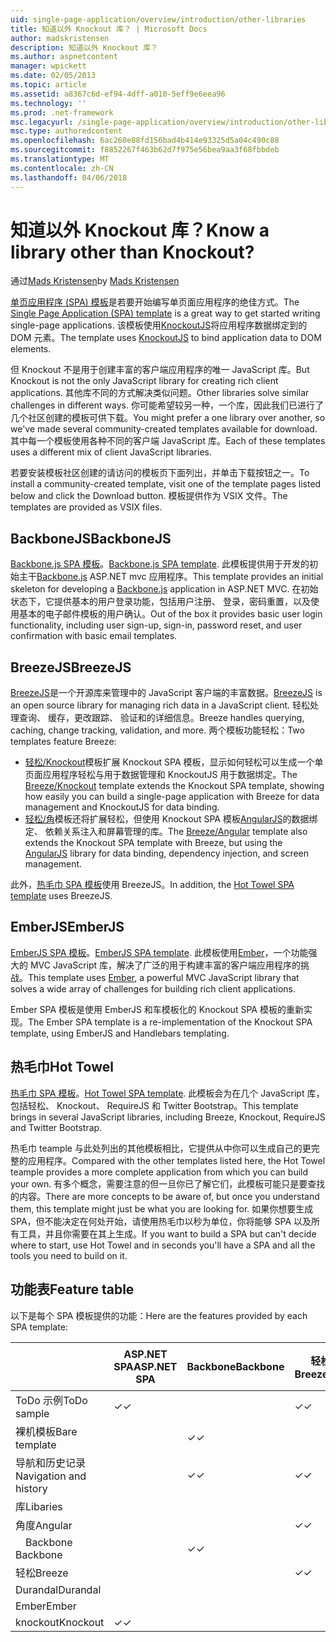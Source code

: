 ```yaml
---
uid: single-page-application/overview/introduction/other-libraries
title: 知道以外 Knockout 库？ | Microsoft Docs
author: madskristensen
description: 知道以外 Knockout 库？
ms.author: aspnetcontent
manager: wpickett
ms.date: 02/05/2013
ms.topic: article
ms.assetid: a8367c6d-ef94-4dff-a010-5eff9e6eea96
ms.technology: ''
ms.prod: .net-framework
msc.legacyurl: /single-page-application/overview/introduction/other-libraries
msc.type: authoredcontent
ms.openlocfilehash: 6ac260e88fd156bad4b414e93325d5a04c490c88
ms.sourcegitcommit: f8852267f463b62d7f975e56bea9aa3f68fbbdeb
ms.translationtype: MT
ms.contentlocale: zh-CN
ms.lasthandoff: 04/06/2018
---
```

<a name="know-a-library-other-than-knockout"></a><span data-ttu-id="f301c-104">知道以外 Knockout 库？</span><span class="sxs-lookup"><span data-stu-id="f301c-104">Know a library other than Knockout?</span></span>
====================
<span data-ttu-id="f301c-105">通过[Mads Kristensen](https://github.com/madskristensen)</span><span class="sxs-lookup"><span data-stu-id="f301c-105">by [Mads Kristensen](https://github.com/madskristensen)</span></span>

<span data-ttu-id="f301c-106">[单页应用程序 (SPA) 模板](knockoutjs-template.md)是若要开始编写单页面应用程序的绝佳方式。</span><span class="sxs-lookup"><span data-stu-id="f301c-106">The [Single Page Application (SPA) template](knockoutjs-template.md) is a great way to get started writing single-page applications.</span></span> <span data-ttu-id="f301c-107">该模板使用[KnockoutJS](http://knockoutjs.com/)将应用程序数据绑定到的 DOM 元素。</span><span class="sxs-lookup"><span data-stu-id="f301c-107">The template uses [KnockoutJS](http://knockoutjs.com/) to bind application data to DOM elements.</span></span>

<span data-ttu-id="f301c-108">但 Knockout 不是用于创建丰富的客户端应用程序的唯一 JavaScript 库。</span><span class="sxs-lookup"><span data-stu-id="f301c-108">But Knockout is not the only JavaScript library for creating rich client applications.</span></span> <span data-ttu-id="f301c-109">其他库不同的方式解决类似问题。</span><span class="sxs-lookup"><span data-stu-id="f301c-109">Other libraries solve similar challenges in different ways.</span></span> <span data-ttu-id="f301c-110">你可能希望较另一种，一个库，因此我们已进行了几个社区创建的模板可供下载。</span><span class="sxs-lookup"><span data-stu-id="f301c-110">You might prefer a one library over another, so we've made several community-created templates available for download.</span></span> <span data-ttu-id="f301c-111">其中每一个模板使用各种不同的客户端 JavaScript 库。</span><span class="sxs-lookup"><span data-stu-id="f301c-111">Each of these templates uses a different mix of client JavaScript libraries.</span></span>

<span data-ttu-id="f301c-112">若要安装模板社区创建的请访问的模板页下面列出，并单击下载按钮之一。</span><span class="sxs-lookup"><span data-stu-id="f301c-112">To install a community-created template, visit one of the template pages listed below and click the Download button.</span></span> <span data-ttu-id="f301c-113">模板提供作为 VSIX 文件。</span><span class="sxs-lookup"><span data-stu-id="f301c-113">The templates are provided as VSIX files.</span></span>

## <a name="backbonejs"></a><span data-ttu-id="f301c-114">BackboneJS</span><span class="sxs-lookup"><span data-stu-id="f301c-114">BackboneJS</span></span>

<span data-ttu-id="f301c-115">[Backbone.js SPA 模板](../templates/backbonejs-template.md)。</span><span class="sxs-lookup"><span data-stu-id="f301c-115">[Backbone.js SPA template](../templates/backbonejs-template.md).</span></span> <span data-ttu-id="f301c-116">此模板提供用于开发的初始主干[Backbone.js](http://backbonejs.org/) ASP.NET mvc 应用程序。</span><span class="sxs-lookup"><span data-stu-id="f301c-116">This template provides an initial skeleton for developing a [Backbone.js](http://backbonejs.org/) application in ASP.NET MVC.</span></span> <span data-ttu-id="f301c-117">在初始状态下，它提供基本的用户登录功能，包括用户注册、 登录，密码重置，以及使用基本的电子邮件模板的用户确认。</span><span class="sxs-lookup"><span data-stu-id="f301c-117">Out of the box it provides basic user login functionality, including user sign-up, sign-in, password reset, and user confirmation with basic email templates.</span></span>

## <a name="breezejs"></a><span data-ttu-id="f301c-118">BreezeJS</span><span class="sxs-lookup"><span data-stu-id="f301c-118">BreezeJS</span></span>

<span data-ttu-id="f301c-119">[BreezeJS](http://www.breezejs.com/?utm_source=ms-spa)是一个开源库来管理中的 JavaScript 客户端的丰富数据。</span><span class="sxs-lookup"><span data-stu-id="f301c-119">[BreezeJS](http://www.breezejs.com/?utm_source=ms-spa) is an open source library for managing rich data in a JavaScript client.</span></span> <span data-ttu-id="f301c-120">轻松处理查询、 缓存，更改跟踪、 验证和的详细信息。</span><span class="sxs-lookup"><span data-stu-id="f301c-120">Breeze handles querying, caching, change tracking, validation, and more.</span></span> <span data-ttu-id="f301c-121">两个模板功能轻松：</span><span class="sxs-lookup"><span data-stu-id="f301c-121">Two templates feature Breeze:</span></span>

- <span data-ttu-id="f301c-122">[轻松/Knockout](../templates/breezeknockout-template.md)模板扩展 Knockout SPA 模板，显示如何轻松可以生成一个单页面应用程序轻松与用于数据管理和 KnockoutJS 用于数据绑定。</span><span class="sxs-lookup"><span data-stu-id="f301c-122">The [Breeze/Knockout](../templates/breezeknockout-template.md) template extends the Knockout SPA template, showing how easily you can build a single-page application with Breeze for data management and KnockoutJS for data binding.</span></span>
- <span data-ttu-id="f301c-123">[轻松/角](../templates/breezeangular-template.md)模板还将扩展轻松，但使用 Knockout SPA 模板[AngularJS](http://angularjs.org)的数据绑定、 依赖关系注入和屏幕管理的库。</span><span class="sxs-lookup"><span data-stu-id="f301c-123">The [Breeze/Angular](../templates/breezeangular-template.md) template also extends the Knockout SPA template with Breeze, but using the [AngularJS](http://angularjs.org) library for data binding, dependency injection, and screen management.</span></span>

<span data-ttu-id="f301c-124">此外，[热毛巾 SPA 模板](../templates/hottowel-template.md)使用 BreezeJS。</span><span class="sxs-lookup"><span data-stu-id="f301c-124">In addition, the [Hot Towel SPA template](../templates/hottowel-template.md) uses BreezeJS.</span></span>

## <a name="emberjs"></a><span data-ttu-id="f301c-125">EmberJS</span><span class="sxs-lookup"><span data-stu-id="f301c-125">EmberJS</span></span>

<span data-ttu-id="f301c-126">[EmberJS SPA 模板](../templates/emberjs-template.md)。</span><span class="sxs-lookup"><span data-stu-id="f301c-126">[EmberJS SPA template](../templates/emberjs-template.md).</span></span> <span data-ttu-id="f301c-127">此模板使用[Ember](http://emberjs.com/)，一个功能强大的 MVC JavaScript 库，解决了广泛的用于构建丰富的客户端应用程序的挑战。</span><span class="sxs-lookup"><span data-stu-id="f301c-127">This template uses [Ember](http://emberjs.com/), a powerful MVC JavaScript library that solves a wide array of challenges for building rich client applications.</span></span>

<span data-ttu-id="f301c-128">Ember SPA 模板是使用 EmberJS 和车模板化的 Knockout SPA 模板的重新实现。</span><span class="sxs-lookup"><span data-stu-id="f301c-128">The Ember SPA template is a re-implementation of the Knockout SPA template, using EmberJS and Handlebars templating.</span></span>

## <a name="hot-towel"></a><span data-ttu-id="f301c-129">热毛巾</span><span class="sxs-lookup"><span data-stu-id="f301c-129">Hot Towel</span></span>

<span data-ttu-id="f301c-130">[热毛巾 SPA 模板](../templates/hottowel-template.md)。</span><span class="sxs-lookup"><span data-stu-id="f301c-130">[Hot Towel SPA template](../templates/hottowel-template.md).</span></span> <span data-ttu-id="f301c-131">此模板会为在几个 JavaScript 库，包括轻松、 Knockout、 RequireJS 和 Twitter Bootstrap。</span><span class="sxs-lookup"><span data-stu-id="f301c-131">This template brings in several JavaScript libraries, including Breeze, Knockout, RequireJS and Twitter Bootstrap.</span></span>

<span data-ttu-id="f301c-132">热毛巾 teample 与此处列出的其他模板相比，它提供从中你可以生成自己的更完整的应用程序。</span><span class="sxs-lookup"><span data-stu-id="f301c-132">Compared with the other templates listed here, the Hot Towel teample provides a more complete application from which you can build your own.</span></span> <span data-ttu-id="f301c-133">有多个概念，需要注意的但一旦你已了解它们，此模板可能只是要查找的内容。</span><span class="sxs-lookup"><span data-stu-id="f301c-133">There are more concepts to be aware of, but once you understand them, this template might just be what you are looking for.</span></span> <span data-ttu-id="f301c-134">如果你想要生成 SPA，但不能决定在何处开始，请使用热毛巾以秒为单位，你将能够 SPA 以及所有工具，并且你需要在其上生成。</span><span class="sxs-lookup"><span data-stu-id="f301c-134">If you want to build a SPA but can't decide where to start, use Hot Towel and in seconds you'll have a SPA and all the tools you need to build on it.</span></span>

## <a name="feature-table"></a><span data-ttu-id="f301c-135">功能表</span><span class="sxs-lookup"><span data-stu-id="f301c-135">Feature table</span></span>

<span data-ttu-id="f301c-136">以下是每个 SPA 模板提供的功能：</span><span class="sxs-lookup"><span data-stu-id="f301c-136">Here are the features provided by each SPA template:</span></span>


|                        | <span data-ttu-id="f301c-137">ASP.NET SPA</span><span class="sxs-lookup"><span data-stu-id="f301c-137">ASP.NET SPA</span></span> | <span data-ttu-id="f301c-138">Backbone</span><span class="sxs-lookup"><span data-stu-id="f301c-138">Backbone</span></span> | <span data-ttu-id="f301c-139">轻松/角度</span><span class="sxs-lookup"><span data-stu-id="f301c-139">Breeze/Angular</span></span> | <span data-ttu-id="f301c-140">轻松/KO</span><span class="sxs-lookup"><span data-stu-id="f301c-140">Breeze/KO</span></span> |  <span data-ttu-id="f301c-141">Ember</span><span class="sxs-lookup"><span data-stu-id="f301c-141">Ember</span></span>   | <span data-ttu-id="f301c-142">热毛巾</span><span class="sxs-lookup"><span data-stu-id="f301c-142">Hot Towel</span></span> |
|------------------------|-------------|----------|----------------|-----------|----------|-----------|
|      <span data-ttu-id="f301c-143">ToDo 示例</span><span class="sxs-lookup"><span data-stu-id="f301c-143">ToDo sample</span></span>       |  <span data-ttu-id="f301c-144">&#10003;</span><span class="sxs-lookup"><span data-stu-id="f301c-144">&#10003;</span></span>   |          |    <span data-ttu-id="f301c-145">&#10003;</span><span class="sxs-lookup"><span data-stu-id="f301c-145">&#10003;</span></span>    | <span data-ttu-id="f301c-146">&#10003;</span><span class="sxs-lookup"><span data-stu-id="f301c-146">&#10003;</span></span>  | <span data-ttu-id="f301c-147">&#10003;</span><span class="sxs-lookup"><span data-stu-id="f301c-147">&#10003;</span></span> |           |
|     <span data-ttu-id="f301c-148">裸机模板</span><span class="sxs-lookup"><span data-stu-id="f301c-148">Bare template</span></span>      |             | <span data-ttu-id="f301c-149">&#10003;</span><span class="sxs-lookup"><span data-stu-id="f301c-149">&#10003;</span></span> |                |           |          | <span data-ttu-id="f301c-150">&#10003;</span><span class="sxs-lookup"><span data-stu-id="f301c-150">&#10003;</span></span>  |
| <span data-ttu-id="f301c-151">导航和历史记录</span><span class="sxs-lookup"><span data-stu-id="f301c-151">Navigation and history</span></span> |             | <span data-ttu-id="f301c-152">&#10003;</span><span class="sxs-lookup"><span data-stu-id="f301c-152">&#10003;</span></span> |    <span data-ttu-id="f301c-153">&#10003;</span><span class="sxs-lookup"><span data-stu-id="f301c-153">&#10003;</span></span>    |           | <span data-ttu-id="f301c-154">&#10003;</span><span class="sxs-lookup"><span data-stu-id="f301c-154">&#10003;</span></span> | <span data-ttu-id="f301c-155">&#10003;</span><span class="sxs-lookup"><span data-stu-id="f301c-155">&#10003;</span></span>  |
|        <span data-ttu-id="f301c-156">库</span><span class="sxs-lookup"><span data-stu-id="f301c-156">Libaries</span></span>        |             |          |                |           |          |           |
|        <span data-ttu-id="f301c-157">角度</span><span class="sxs-lookup"><span data-stu-id="f301c-157">Angular</span></span>         |             |          |    <span data-ttu-id="f301c-158">&#10003;</span><span class="sxs-lookup"><span data-stu-id="f301c-158">&#10003;</span></span>    |           |          |           |
|    <span data-ttu-id="f301c-159">&#8195;Backbone</span><span class="sxs-lookup"><span data-stu-id="f301c-159">&#8195;Backbone</span></span>     |             | <span data-ttu-id="f301c-160">&#10003;</span><span class="sxs-lookup"><span data-stu-id="f301c-160">&#10003;</span></span> |                |           |          |           |
|         <span data-ttu-id="f301c-161">轻松</span><span class="sxs-lookup"><span data-stu-id="f301c-161">Breeze</span></span>         |             |          |    <span data-ttu-id="f301c-162">&#10003;</span><span class="sxs-lookup"><span data-stu-id="f301c-162">&#10003;</span></span>    | <span data-ttu-id="f301c-163">&#10003;</span><span class="sxs-lookup"><span data-stu-id="f301c-163">&#10003;</span></span>  |          | <span data-ttu-id="f301c-164">&#10003;</span><span class="sxs-lookup"><span data-stu-id="f301c-164">&#10003;</span></span>  |
|        <span data-ttu-id="f301c-165">Durandal</span><span class="sxs-lookup"><span data-stu-id="f301c-165">Durandal</span></span>        |             |          |                |           |          | <span data-ttu-id="f301c-166">&#10003;</span><span class="sxs-lookup"><span data-stu-id="f301c-166">&#10003;</span></span>  |
|         <span data-ttu-id="f301c-167">Ember</span><span class="sxs-lookup"><span data-stu-id="f301c-167">Ember</span></span>          |             |          |                |           | <span data-ttu-id="f301c-168">&#10003;</span><span class="sxs-lookup"><span data-stu-id="f301c-168">&#10003;</span></span> |           |
|        <span data-ttu-id="f301c-169">knockout</span><span class="sxs-lookup"><span data-stu-id="f301c-169">Knockout</span></span>        |  <span data-ttu-id="f301c-170">&#10003;</span><span class="sxs-lookup"><span data-stu-id="f301c-170">&#10003;</span></span>   |          |                | <span data-ttu-id="f301c-171">&#10003;</span><span class="sxs-lookup"><span data-stu-id="f301c-171">&#10003;</span></span>  |          | <span data-ttu-id="f301c-172">&#10003;</span><span class="sxs-lookup"><span data-stu-id="f301c-172">&#10003;</span></span>  |


